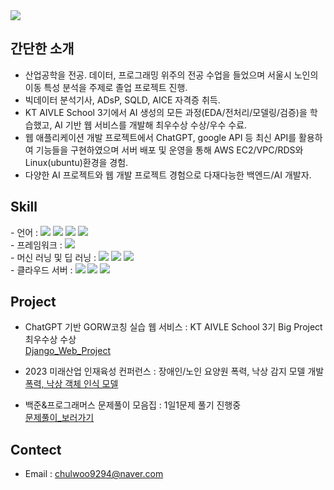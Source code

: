 <img src="https://capsule-render.vercel.app/api?type=waving&color=gradient&height=200&section=header&text=Welcome%20%to%20%KCW's_GitHub!&fontSize=50&animation=fadeIn&fontAlignY=40&fontColor=#FFFFFF" />

## 간단한 소개

- 산업공학을 전공. 데이터, 프로그래밍 위주의 전공 수업을 들었으며 서울시 노인의 이동 특성 분석을 주제로 졸업 프로젝트 진행.
- 빅데이터 분석기사, ADsP, SQLD, AICE 자격증 취득.
- KT AIVLE School 3기에서 AI 생성의 모든 과정(EDA/전처리/모델링/검증)을 학습했고, AI 기반 웹 서비스를 개발해 최우수상 수상/우수 수료.
- 웹 애플리케이션 개발 프로젝트에서 ChatGPT, google API 등 최신 API를 활용하여 기능들을 구현하였으며 서버 배포 및 운영을 통해 AWS EC2/VPC/RDS와 Linux(ubuntu)환경을 경험.
- 다양한 AI 프로젝트와 웹 개발 프로젝트 경험으로 다재다능한 백엔드/AI 개발자.
  
## Skill  

<div>- 언어 :  
  	<img src="https://img.shields.io/badge/Python-3776AB?style=flat&logo=Python&logoColor=white" />
	<img src="https://img.shields.io/badge/HTML5-E34F26?style=flat&logo=HTML5&logoColor=white" />
  	<img src="https://img.shields.io/badge/JavaScript-F7DF1E?style=flat&logo=JavaScript&logoColor=white" />
  	<img src="https://img.shields.io/badge/CSS3-1572B6?style=flat&logo=CSS3&logoColor=white" />
</div>
<div>- 프레임워크 :  
	<img src="https://img.shields.io/badge/Django-902e20?style=flat&logo=Django&logoColor=white" />
</div>
<div>- 머신 러닝 및 딥 러닝 :  
	<img src="https://img.shields.io/badge/TensorFlow-FF6F00?Fstyle=flat&logo=TensorFlow&logoColor=white" />
  	<img src="https://img.shields.io/badge/Keras-D00000?style=flat&logo=Keras&logoColor=white">
  	<img src="https://img.shields.io/badge/scikitlearn-F7931E?style=flat&logo=scikitlearn&logoColor=white" />
</div>
<div>- 클라우드 서버 :  
	<img src="https://img.shields.io/badge/AWS-232f3e?Fstyle=flat&logo=amazonaws&logoColor=white" />
  	<img src="https://img.shields.io/badge/Amazon_EC2-FF9900?style=flat&logo=amazonec2&logoColor=white" />
  	<img src="https://img.shields.io/badge/Amazon_VPC-E73D2f?style=flat&logo=VPC&logoColor=white" />
</div>

## Project
    
- ChatGPT 기반 GORW코칭 실습 웹 서비스 : KT AIVLE School 3기 Big Project 최우수상 수상  
  [Django_Web_Project](https://github.com/KCW9294/web-application-project.git)  
    
- 2023 미래산업 인재육성 컨퍼런스 : 장애인/노인 요양원 폭력, 낙상 감지 모델 개발             
  [폭력, 낙상 객체 인식 모델](https://github.com/KCW9294/Object-detection-model.git)    
      
- 백준&프로그래머스 문제풀이 모음집 : 1일1문제 풀기 진행중              
  [문제풀이_보러가기](https://github.com/KCW9294/Algorithm.git)    

  
## Contect  

- Email : chulwoo9294@naver.com  
